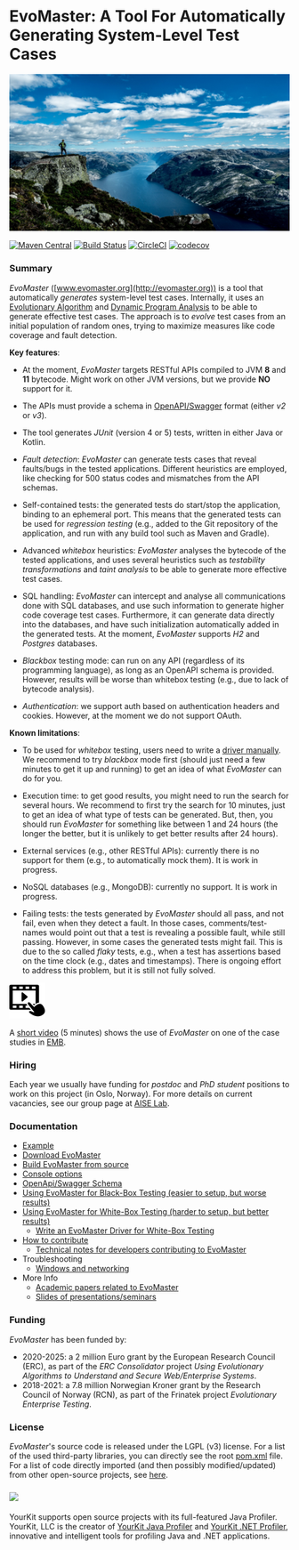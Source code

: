 # EvoMaster: A Tool For Automatically Generating System-Level Test Cases


![](docs/img/carl-cerstrand-136810_compressed.jpg  "Photo by Carl Cerstrand on Unsplash")

[![Maven Central](https://maven-badges.herokuapp.com/maven-central/org.evomaster/evomaster-client-java/badge.svg)](https://maven-badges.herokuapp.com/maven-central/org.evomaster/evomaster-client-java)
[![Build Status](https://travis-ci.org/EMResearch/EvoMaster.svg?branch=master)](https://travis-ci.org/EMResearch/EvoMaster)
[![CircleCI](https://circleci.com/gh/EMResearch/EvoMaster.svg?style=svg)](https://circleci.com/gh/EMResearch/EvoMaster)
[![codecov](https://codecov.io/gh/EMResearch/EvoMaster/branch/master/graph/badge.svg)](https://codecov.io/gh/EMResearch/EvoMaster)
<!---
Needs auth :(
[[JaCoCo]](https://circleci.com/api/v1.1/project/github/arcuri82/evomaster/latest/artifacts/0/home/circleci/evomaster-build/report/target/site/jacoco-aggregate/index.html)
-->



### Summary 

_EvoMaster_ ([www.evomaster.org](http://evomaster.org)) is a tool 
that automatically *generates* system-level test cases.
Internally, it uses an [Evolutionary Algorithm](https://en.wikipedia.org/wiki/Evolutionary_algorithm) 
and [Dynamic Program Analysis](https://en.wikipedia.org/wiki/Dynamic_program_analysis)  to be 
able to generate effective test cases.
The approach is to *evolve* test cases from an initial population of 
random ones, trying to maximize measures like code coverage and fault detection.


__Key features__:

* At the moment, _EvoMaster_ targets RESTful APIs compiled to 
  JVM __8__ and __11__ bytecode. Might work on other JVM versions, but we provide __NO__ support for it.

* The APIs must provide a schema in [OpenAPI/Swagger](https://swagger.io) 
  format (either _v2_ or _v3_).

* The tool generates _JUnit_ (version 4 or 5) tests, written in either Java or Kotlin.

* _Fault detection_: _EvoMaster_ can generate tests cases that reveal faults/bugs in the tested applications.
  Different heuristics are employed, like checking for 500 status codes and mismatches from the API schemas. 

* Self-contained tests: the generated tests do start/stop the application, binding to an ephemeral port.
  This means that the generated tests can be used for _regression testing_ (e.g., added to the Git repository
  of the application, and run with any build tool such as Maven and Gradle). 

* Advanced _whitebox_ heuristics: _EvoMaster_ analyses the bytecode of the tested applications, and uses
  several heuristics such as _testability transformations_ and _taint analysis_ to be able to generate 
  more effective test cases. 

* SQL handling: _EvoMaster_ can intercept and analyse all communications done with SQL databases, and use
  such information to generate higher code coverage test cases. Furthermore, it can generate data directly
  into the databases, and have such initialization automatically added in the generated tests. 
  At the moment, _EvoMaster_ supports _H2_ and _Postgres_ databases.  

* _Blackbox_ testing mode: can run on any API (regardless of its programming language), 
  as long as an OpenAPI schema is provided. However, results will be worse than whitebox testing (e.g., due
  to lack of bytecode analysis).

* _Authentication_: we support auth based on authentication headers and cookies. 
   However, at the moment we do not support OAuth.

__Known limitations__:

* To be used for _whitebox_ testing, users need to write a [driver manually](docs/write_driver.md).
  We recommend to try _blackbox_ mode first (should just need a few minutes to get it up and running) to get
  an idea of what _EvoMaster_ can do for you.  

* Execution time: to get good results, you might need to run the search for several hours. 
  We recommend to first try the search for 10 minutes, just to get an idea of what type of tests can be generated.
  But, then, you should run _EvoMaster_ for something like between 1 and 24 hours (the longer the better, but
  it is unlikely to get better results after 24 hours).
  
* External services (e.g., other RESTful APIs): currently there is no support for them (e.g., to automatically mock them).
  It is work in progress.
  
* NoSQL databases (e.g., MongoDB): currently no support. It is work in progress. 

* Failing tests: the tests generated by _EvoMaster_ should all pass, and not fail, even when they detect a fault.
  In those cases, comments/test-names would point out that a test is revealing a possible fault, while still passing.
  However, in some cases the generated tests might fail. This is due to the so called _flaky_ tests, e.g., when
  a test has assertions based on the time clock (e.g., dates and timestamps). 
  There is ongoing effort to address this problem, but it is still not fully solved.   

<!--### Videos---> 
<!-- 
<div>Icons made by <a href="https://www.flaticon.com/authors/freepik" title="Freepik">Freepik</a> from <a href="https://www.flaticon.com/" title="Flaticon">www.flaticon.com</a></div> 
-->

[![](docs/img/video-player-flaticon.png)](https://youtu.be/3mYxjgnhLEo) 

A [short video](https://youtu.be/3mYxjgnhLEo) (5 minutes)
shows the use of _EvoMaster_ on one of the 
case studies in [EMB](https://github.com/EMResearch/EMB). 


### Hiring

Each year we usually have funding for _postdoc_ and _PhD student_ positions to work on this project (in Oslo, Norway).
For more details on current vacancies, see our group page at [AISE Lab](https://emresearch.github.io/).




### Documentation

* [Example](docs/example.md)
* [Download EvoMaster](docs/download.md)
* [Build EvoMaster from source](docs/build.md)
* [Console options](docs/options.md)
* [OpenApi/Swagger Schema](docs/openapi.md)
* [Using EvoMaster for Black-Box Testing (easier to setup, but worse results)](docs/blackbox.md)
* [Using EvoMaster for White-Box Testing (harder to setup, but better results)](docs/whitebox.md)
    * [Write an EvoMaster Driver for White-Box Testing](docs/write_driver.md)
* [How to contribute](docs/contribute.md)
    * [Technical notes for developers contributing to EvoMaster](docs/for_developers.md)
* Troubleshooting
    * [Windows and networking](docs/troubleshooting/windows.md)
* More Info
    * [Academic papers related to EvoMaster](docs/publications.md)
    * [Slides of presentations/seminars](docs/presentations.md)






### Funding

_EvoMaster_ has been funded by: 
* 2020-2025: a 2 million Euro grant by the European Research Council (ERC),
as part of the *ERC Consolidator* project 
<i>Using Evolutionary Algorithms to Understand and Secure Web/Enterprise Systems</i>.
*  2018-2021: a 7.8 million Norwegian Kroner grant  by the Research Council of Norway (RCN), 
as part of the Frinatek project <i>Evolutionary Enterprise Testing</i>.  


### License
_EvoMaster_'s source code is released under the LGPL (v3) license.
For a list of the used third-party libraries, you can directly see the root [pom.xml](./pom.xml) file.
For a list of code directly imported (and then possibly modified/updated) from 
other open-source projects, see [here](./docs/reused_code.md).


### ![](https://www.yourkit.com/images/yklogo.png)

YourKit supports open source projects with its full-featured Java Profiler.
YourKit, LLC is the creator of 
<a href="https://www.yourkit.com/java/profiler/">YourKit Java Profiler</a>
and 
<a href="https://www.yourkit.com/.net/profiler/">YourKit .NET Profiler</a>,
innovative and intelligent tools for profiling Java and .NET applications.


